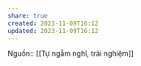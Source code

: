 ```yaml
---
share: true
created: 2023-11-09T16:12
updated: 2023-11-09T16:12
---
```

Nguồn:: [[Tự ngẫm nghĩ, trải nghiệm]]